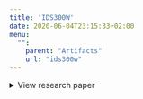 ```yaml
---
title: 'IDS300W'
date: 2020-06-04T23:15:33+02:00
menu:
  "":
    parent: "Artifacts"
    url: "ids300w"
---
```


<details>
<summary>View research paper</summary>

  {{< pdfReader "IDS300WFinal.pdf" >}}
</details>